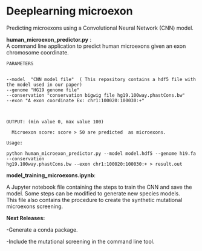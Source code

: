 # Deeplearning microexon
Predicting microexons using a Convolutional Neural Network (CNN) model.  

 __human_microexon_predictor.py__ :  
A command line application to predict human microexons given an exon chromosome coordinate.  


```
PARAMETERS


--model  "CNN model file"  ( This repository contains a hdf5 file with the model used in our paper)
--genome "HG19 genome file"  
--conservation "conservation bigwig file hg19.100way.phastCons.bw"  
--exon "A exon coordinate Ex: chr1:100020:100030:+"  
  

  
OUTPUT: (min value 0, max value 100)  

  Microexon score: score > 50 are predicted  as microexons.  

```


```
Usage:  

python human_microexon_predictor.py --model model.hdf5 --genome h19.fa --conservation 
hg19.100way.phastCons.bw --exon chr1:100020:100030:+ > result.out

```
__model_training_microexons.ipynb__:  
  

A Jupyter notebook file containing the steps to train the CNN and save the model. 
Some steps can be modified to generate new species models.  
This file also contains the procedure to create the synthetic mutational microexons screening.  
 





__Next Releases:__  

  -Generate a conda package.  

  -Include the mutational screening in the command line tool.




